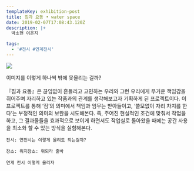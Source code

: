 ```yaml
---
templateKey: exhibition-post
title: 짐과 요동 • water space
date: 2019-02-07T17:08:43.120Z
description: |+
  박소현 이은지

tags:
  - '#전시 #연계전시'
---
```

![](/img/chemex.jpg)

이미지를 이렇게 하나씩 밖에 못올리는 걸까?\
\
『짐과 요동』은 끊임없이 흔들리고 고민하는 우리와 그런 우리에게 무거운 책임감을 쥐어주며 자리하고 있는 작품과의 관계를 생각해보고자 기획하게 된 프로젝트이다. 이 프로젝트를 통해 ‘짐’의 의미에서 책임과 임무는 받아들이고, ‘쓸모없이 자리 차지를 한다’는 부정적인 의미의 보완을 시도해본다. 즉, 주어진 현실적인 조건에 맞춰서 작업을 하고, 그 결과물들을 효과적으로 보이게 하면서도 작업실로 돌아왔을 때에는 공간 사용을 최소화 할 수 있는 방식을 실험해본다.



```
전시: 연전시는 이렇게 올려도 되는걸까?
```

```
장소: 뭐지장소: 뭐되라 줄바
```

`연계 전시 이렇게 올리자`
